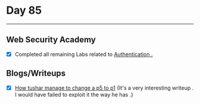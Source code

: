 # Day 85
___
## Web Security Academy
- [x]  Completed all remaining Labs related to [Authentication .
](https://portswigger.net/web-security/all-labs)


## Blogs/Writeups

- [x] [How tushar manage to change a p5 to p1](https://medium.com/@tushar.tilak.sharma/p5-to-p1-intresting-account-takeover-6e59b879494b)
{It's a very interesting writeup . I would have failed to exploit it the way he has .}

